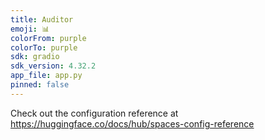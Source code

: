 ```yaml
---
title: Auditor
emoji: 📊
colorFrom: purple
colorTo: purple
sdk: gradio
sdk_version: 4.32.2
app_file: app.py
pinned: false
---
```


Check out the configuration reference at https://huggingface.co/docs/hub/spaces-config-reference
